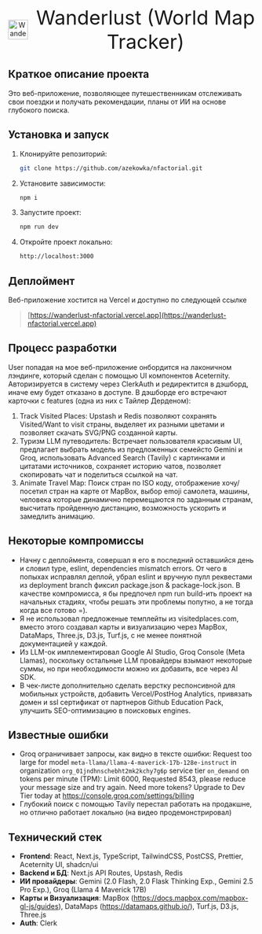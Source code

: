 <p align="center" style="display: flex; align-items: center; justify-content: center; gap: 8px;">
  <img src="https://notion-emojis.s3-us-west-2.amazonaws.com/prod/svg-twitter/1f5fa-fe0f.svg" alt="Wanderlust Logo" width="40" height="40"/></br>
  <span style="font-size: 40px;">Wanderlust (World Map Tracker)</span>
</p>

## Краткое описание проекта
Это веб-приложение, позволяющее путешественникам отслеживать свои поездки и получать рекомендации, планы от ИИ на основе глубокого поиска.

## Установка и запуск

1. Клонируйте репозиторий:
   ```bash
   git clone https://github.com/azekowka/nfactorial.git
   ```

2. Установите зависимости:
   ```bash
   npm i
   ```

3. Запустите проект:
   ```bash
   npm run dev
   ```
4. Откройте проект локально:
   ```bash
   http://localhost:3000
   ```

## Деплоймент

Веб-приложение хостится на Vercel и доступно по следующей ссылке

> [https://wanderlust-nfactorial.vercel.app](https://wanderlust-nfactorial.vercel.app)

## Процесс разработки

User попадая на мое веб-приложение онбордится на лаконичном лэндинге, который сделан с помощью UI компонентов Aceternity. Авторизируется в систему через ClerkAuth и редиректится в дэшборд, иначе ему будет отказано в доступе. В дэшборде его встречают карточки с features (одна из них с Тайлер Дерденом):
1. Track Visited Places: Upstash и Redis позволяют сохранять Visited/Want to visit страны, выделяет их разными цветами и позволяет скачать SVG/PNG созданной карты.
2. Туризм LLM путеводитель: Встречает пользователя красивым UI, предлагает выбрать модель из предложенных семейсто Gemini и Groq, использовать Advanced Search (Tavily) с картинками и цитатами источников, сохраняет историю чатов, позволяет скопировать чат и поделиться ссылкой на чат.
3. Animate Travel Map: Поиск стран по ISO коду, отображение хочу/посетил стран на карте от MapBox, выбор emoji самолета, машины, человека которые динамично перемещаются по заданным странам, высчитать пройденную дистанцию, возможность ускорить и замедлить анимацию.

## Некоторые компромиссы
- Начну с деплоймента, совершал я его в последний оставшийся день и словил type, eslint, dependencies mismatch errors. От чего в попыхах исправлял деплой, убрал eslint и вручную пулл реквестами из deployment branch фиксил package.json & package-lock.json. В качестве компромисса, я бы предпочел npm run build-ить проект на начальных стадиях, чтобы решать эти проблемы попутно, а не тогда когда все готово =).
- Я не использовал предложеные темплейты из visitedplaces.com, вместо этого создавал карты и визуализацию через MapBox, DataMaps, Three.js, D3.js, Turf.js, с не менее понятной документацией у каждой.
- Из LLM-ок имплементировал Google AI Studio, Groq Console (Meta Llamas), поскольку остальные LLM провайдеры взымают некоторые суммы, но при необходимости можно их добавить, все через AI SDK.
- В чек-листе дополнительно сделать верстку респонсивной для мобильных устройств, добавить Vercel/PostHog Analytics, привязать домен и ssl сертификат от партнеров Github Education Pack, улучшить SEO-оптимизацию в поисковых engines.
  
## Известные ошибки
- Groq ограничивает запросы, как видно в тексте ошибки: Request too large for model `meta-llama/llama-4-maverick-17b-128e-instruct` in organization `org_01jndhnschebht2mk2kchy7g6p` service tier `on_demand` on tokens per minute (TPM): Limit 6000, Requested 8543, please reduce your message size and try again. Need more tokens? Upgrade to Dev Tier today at https://console.groq.com/settings/billing
- Глубокий поиск с помощью Tavily перестал работать на продакшне, но отлично работает локально (на видео продемонстрировал)

## Технический стек

- **Frontend**: React, Next.js, TypeScript, TailwindCSS, PostCSS, Prettier, Aceternity UI, shadcn/ui
- **Backend и БД**: Next.js API Routes, Upstash, Redis
- **ИИ провайдеры**: Gemini (2.0 Flash, 2.0 Flask Thinking Exp., Gemini 2.5 Pro Exp.), Groq (Llama 4 Maverick 17B)
- **Карты и Визуализация**: MapBox (https://docs.mapbox.com/mapbox-gl-js/guides), DataMaps (https://datamaps.github.io/), Turf.js, D3.js, Three.js
- **Auth**: Clerk
